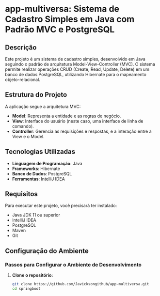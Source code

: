 # app-multiversa: Sistema de Cadastro Simples em Java com Padrão MVC e PostgreSQL

## Descrição
Este projeto é um sistema de cadastro simples, desenvolvido em Java seguindo o padrão de arquitetura Model-View-Controller (MVC). O sistema permite realizar operações CRUD (Create, Read, Update, Delete) em um banco de dados PostgreSQL, utilizando Hibernate para o mapeamento objeto-relacional.

## Estrutura do Projeto
A aplicação segue a arquitetura MVC:
- **Model**: Representa a entidade e as regras de negócio.
- **View**: Interface do usuário (neste caso, uma interface de linha de comando).
- **Controller**: Gerencia as requisições e respostas, e a interação entre a View e o Model.

## Tecnologias Utilizadas
- **Linguagem de Programação**: Java
- **Frameworks**: Hibernate
- **Banco de Dados**: PostgreSQL
- **Ferramentas**: IntelliJ IDEA

## Requisitos
Para executar este projeto, você precisará ter instalado:
- Java JDK 11 ou superior
- IntelliJ IDEA
- PostgreSQL
- Maven
- Git

## Configuração do Ambiente
### Passos para Configurar o Ambiente de Desenvolvimento

1. **Clone o repositório:**
   ```bash
   git clone https://github.com/Javicksongithub/app-multiversa.git
   cd springboot
